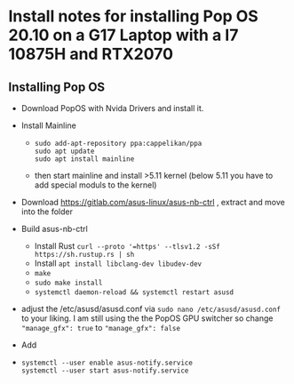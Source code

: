 # Install notes for installing Pop OS 20.10 on a G17 Laptop with a I7 10875H and RTX2070
## Installing Pop OS

* Download PopOS with Nvida Drivers and install it.
* Install Mainline 
  * ```
    sudo add-apt-repository ppa:cappelikan/ppa
    sudo apt update
    sudo apt install mainline
    ```
  * then start mainline and install >5.11 kernel (below 5.11 you have to add special moduls to the kernel)
* Download  https://gitlab.com/asus-linux/asus-nb-ctrl , extract and move into the folder
* Build asus-nb-ctrl
  * Install Rust `curl --proto '=https' --tlsv1.2 -sSf https://sh.rustup.rs | sh`
  * Install `apt install libclang-dev libudev-dev`
  * `make`
  * `sudo make install`
  * `systemctl daemon-reload && systemctl restart asusd`

* adjust the /etc/asusd/asusd.conf via `sudo nano /etc/asusd/asusd.conf` to your liking. I am still using the the PopOS GPU switcher so change `"manage_gfx": true` to `"manage_gfx": false`
* Add
 * ```
   systemctl --user enable asus-notify.service
   systemctl --user start asus-notify.service
   ```
  
